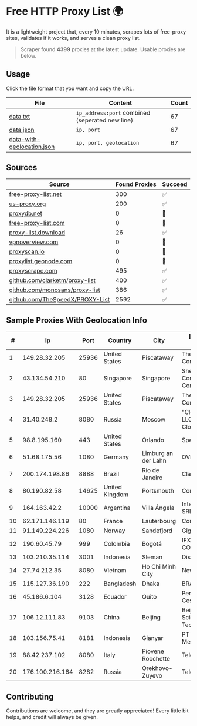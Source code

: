 
# Free HTTP Proxy List 🌍

It is a lightweight project that, every 10 minutes, scrapes lots of free-proxy sites, validates if it works, and serves a clean proxy list.


> Scraper found **4399** proxies at the latest update. Usable proxies are below.

## Usage

Click the file format that you want and copy the URL.


|File|Content|Count|
|----|-------|-----|
|[data.txt](https://raw.githubusercontent.com/themiralay/Proxy-List-World/master/data.txt)|`ip_address:port` combined (seperated new line)|67|
|[data.json](https://raw.githubusercontent.com/themiralay/Proxy-List-World/master/data.json)|`ip, port`|67|
|[data-with-geolocation.json](https://raw.githubusercontent.com/themiralay/Proxy-List-World/master/data-with-geolocation.json)|`ip, port, geolocation`|67|

## Sources

|Source|Found Proxies|Succeed|
|------|-------------|-------|
|[free-proxy-list.net](https://free-proxy-list.net)|300|✅|
|[us-proxy.org](https://www.us-proxy.org)|200|✅|
|[proxydb.net](http://proxydb.net)|0|🚫|
|[free-proxy-list.com](https://free-proxy-list.com/?page=&port=&type%5B%5D=http&type%5B%5D=https&up_time=0&search=Search)|0|🚫|
|[proxy-list.download](https://www.proxy-list.download/HTTP)|26|✅|
|[vpnoverview.com](https://vpnoverview.com/privacy/anonymous-browsing/free-proxy-servers)|0|🚫|
|[proxyscan.io](https://www.proxyscan.io)|0|🚫|
|[proxylist.geonode.com](https://proxylist.geonode.com/api/proxy-list?limit=300&page=1&sort_by=lastChecked&sort_type=desc&protocols=http,https)|0|🚫|
|[proxyscrape.com](https://api.proxyscrape.com/v2/?request=displayproxies&protocol=http&timeout=10000&country=all&ssl=all&anonymity=all)|495|✅|
|[github.com/clarketm/proxy-list](https://raw.githubusercontent.com/clarketm/proxy-list/master/proxy-list-raw.txt)|400|✅|
|[github.com/monosans/proxy-list](https://raw.githubusercontent.com/monosans/proxy-list/main/proxies/http.txt)|386|✅|
|[github.com/TheSpeedX/PROXY-List](https://raw.githubusercontent.com/TheSpeedX/PROXY-List/master/http.txt)|2592|✅|


## Sample Proxies With Geolocation Info

|#|Ip|Port|Country|City|Internet Service Provider|
|-|--|----|-------|----|-------------------------|
|1|149.28.32.205|25936|United States|Piscataway|The Constant Company|
|2|43.134.54.210|80|Singapore|Singapore|Shenzhen Tencent Computer Systems Company Limited|
|3|149.28.32.205|25936|United States|Piscataway|The Constant Company|
|4|31.40.248.2|8080|Russia|Moscow|"Cloud Technologies" LLC trading as Cloud.ru|
|5|98.8.195.160|443|United States|Orlando|Spectrum|
|6|51.68.175.56|1080|Germany|Limburg an der Lahn|OVH SAS|
|7|200.174.198.86|8888|Brazil|Rio de Janeiro|Claro S.A|
|8|80.190.82.58|14625|United Kingdom|Portsmouth|Contabo GmbH|
|9|164.163.42.2|10000|Argentina|Villa Ángela|Interret Villa Angela SRL|
|10|62.171.146.119|80|France|Lauterbourg|Contabo GmbH|
|11|91.149.224.226|1080|Norway|Sandefjord|Gigahost|
|12|190.60.45.79|999|Colombia|Bogotá|IFX NETWORKS COLOMBIA|
|13|103.210.35.114|3001|Indonesia|Sleman|Diskominfo DIY|
|14|27.74.212.35|8080|Vietnam|Ho Chi Minh City|Newass2011xDSLHN|
|15|115.127.36.190|222|Bangladesh|Dhaka|BRACNet Limited|
|16|45.186.6.104|3128|Ecuador|Quito|Perez Tito Julio Cesar|
|17|106.12.111.83|9103|China|Beijing|Beijing Baidu Netcom Science and Technology Co., Ltd.|
|18|103.156.75.41|8181|Indonesia|Gianyar|PT Trika Global Media|
|19|88.42.237.102|8080|Italy|Piovene Rocchette|Telecom Italia S.p.A.|
|20|176.100.216.164|8282|Russia|Orekhovo-Zuyevo|Telecom-Uslugi|



## Contributing

Contributions are welcome, and they are greatly appreciated! Every
little bit helps, and credit will always be given.

